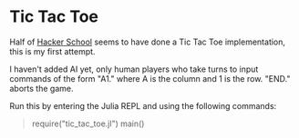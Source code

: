 Tic Tac Toe
===

Half of [Hacker School](http://http://www.hackerschool.com/) seems to have done a
Tic Tac Toe implementation, this is my first attempt.

I haven't added AI yet, only human players who take turns to input commands of the
form "A1." where A is the column and 1 is the row. "END." aborts the game.

Run this by entering the Julia REPL and using the following commands:
> require("tic_tac_toe.jl")
> main()
